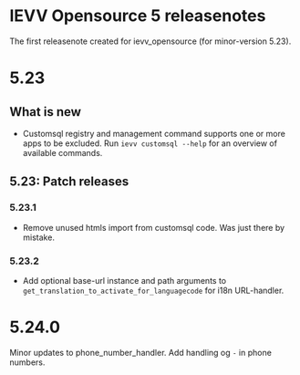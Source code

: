IEVV Opensource 5 releasenotes
==============================

The first releasenote created for ievv_opensource (for minor-version 5.23).

5.23
====

## What is new

- Customsql registry and management command supports one or more apps to be excluded. Run `ievv customsql --help` for an overview of available commands.

## 5.23: Patch releases

### 5.23.1
- Remove unused htmls import from customsql code. Was just there by mistake.

### 5.23.2
- Add optional base-url instance and path arguments to `get_translation_to_activate_for_languagecode` for i18n URL-handler.

5.24.0
======
Minor updates to phone_number_handler. Add handling og `-` in phone numbers.
